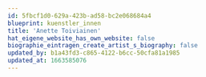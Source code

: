 ```yaml
---
id: 5fbcf1d0-629a-423b-ad58-bc2e068684a4
blueprint: kuenstler_innen
title: 'Anette Toiviainen'
hat_eigene_website_has_own_website: false
biographie_eintragen_create_artist_s_biography: false
updated_by: b1a43fd3-c865-4122-b6cc-50cfa81a1985
updated_at: 1663585076
---
```

